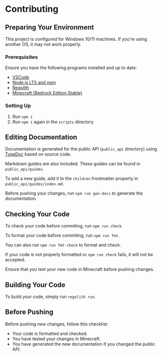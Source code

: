 # Contributing

## Preparing Your Environment

This project is configured for Windows 10/11 machines. If you're using another OS, it may not work properly.

### Prerequisites

Ensure you have the following programs installed and up to date:

- [VSCode](https://code.visualstudio.com/)
- [Node.js LTS and npm](https://nodejs.org/)
- [Regolith](https://bedrock-oss.github.io/regolith/)
- [Minecraft (Bedrock Edition Stable)](https://www.xbox.com/en-US/games/store/minecraft/9MVXMVT8ZKWC)

### Setting Up

1. Run `npm i`
2. Run `npm i` again in the `scripts` directory

## Editing Documentation

Documentation is generated for the public API (`public_api` directory) using [TypeDoc](https://typedoc.org/) based on source code.

Markdown guides are also included. These guides can be found in `public_api/guides`.

To add a new guide, add it to the `children` frontmatter property in `public_api/guides/index.md`.

Before pushing your changes, run `npm run gen-docs` to generate the documentation.

## Checking Your Code

To check your code before commiting, run `npm run check`.

To format your code before commiting, run `npm run fmt`.

You can also run `npm run fmt-check` to format and check.

If your code is not properly formatted or `npm run check` fails, it will not be accepted.

Ensure that you test your new code in Minecraft before pushing changes.

## Building Your Code

To build your code, simply run `regolith run`.

## Before Pushing

Before pushing new changes, follow this checklist:

- Your code is formatted and checked.
- You have tested your changes in Minecraft.
- You have generated the new documentation if you changed the public API.
